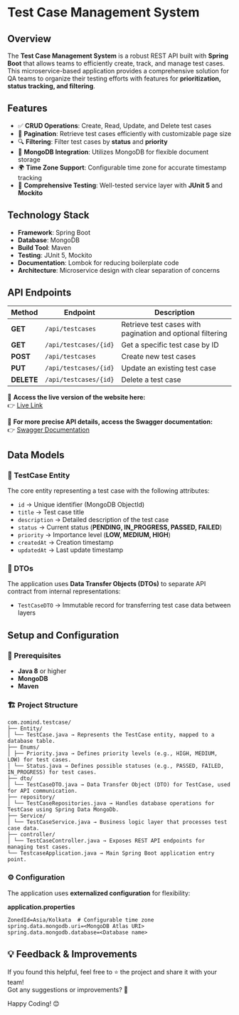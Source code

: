 # Test Case Management System

## Overview

The **Test Case Management System** is a robust REST API built with **Spring Boot** that allows teams to efficiently create, track, and manage test cases. This microservice-based application provides a comprehensive solution for QA teams to organize their testing efforts with features for **prioritization, status tracking, and filtering**.

## Features

- ✅ **CRUD Operations**: Create, Read, Update, and Delete test cases
- 📜 **Pagination**: Retrieve test cases efficiently with customizable page size
- 🔍 **Filtering**: Filter test cases by **status** and **priority**
- 🍃 **MongoDB Integration**: Utilizes MongoDB for flexible document storage
- 🌍 **Time Zone Support**: Configurable time zone for accurate timestamp tracking
- 🧪 **Comprehensive Testing**: Well-tested service layer with **JUnit 5** and **Mockito**

## Technology Stack

- **Framework**: Spring Boot
- **Database**: MongoDB
- **Build Tool**: Maven
- **Testing**: JUnit 5, Mockito
- **Documentation**: Lombok for reducing boilerplate code
- **Architecture**: Microservice design with clear separation of concerns

## API Endpoints

| Method | Endpoint | Description |
|--------|----------|-------------|
| **GET** | `/api/testcases` | Retrieve test cases with pagination and optional filtering |
| **GET** | `/api/testcases/{id}` | Get a specific test case by ID |
| **POST** | `/api/testcases` | Create new test cases |
| **PUT** | `/api/testcases/{id}` | Update an existing test case |
| **DELETE** | `/api/testcases/{id}` | Delete a test case |

🔗 **Access the live version of the website here:**  
👉 [Live Link](https://testcase-management.onrender.com/)

🔗 **For more precise API details, access the Swagger documentation:**  
👉 [Swagger Documentation](https://testcase-nbgy.onrender.com/swagger-ui/index.html)

## Data Models

### 📝 TestCase Entity

The core entity representing a test case with the following attributes:

- `id` → Unique identifier (MongoDB ObjectId)
- `title` → Test case title
- `description` → Detailed description of the test case
- `status` → Current status (**PENDING, IN_PROGRESS, PASSED, FAILED**)
- `priority` → Importance level (**LOW, MEDIUM, HIGH**)
- `createdAt` → Creation timestamp
- `updatedAt` → Last update timestamp

### 🎯 DTOs

The application uses **Data Transfer Objects (DTOs)** to separate API contract from internal representations:

- `TestCaseDTO` → Immutable record for transferring test case data between layers

## Setup and Configuration

### 📌 Prerequisites

- **Java 8** or higher
- **MongoDB**
- **Maven**

### 🏗️ Project Structure

```
com.zomind.testcase/
├── Entity/
│ └── TestCase.java → Represents the TestCase entity, mapped to a database table.
├── Enums/
│ ├── Priority.java → Defines priority levels (e.g., HIGH, MEDIUM, LOW) for test cases.
│ └── Status.java → Defines possible statuses (e.g., PASSED, FAILED, IN_PROGRESS) for test cases.
├── dto/
│ └── TestCaseDTO.java → Data Transfer Object (DTO) for TestCase, used for API communication.
├── repository/
│ └── TestCaseRepositories.java → Handles database operations for TestCase using Spring Data MongoDb.
├── Service/
│ └── TestCaseService.java → Business logic layer that processes test case data.
├── controller/
│ └── TestCaseController.java → Exposes REST API endpoints for managing test cases.
└── TestcaseApplication.java → Main Spring Boot application entry point.
```

### ⚙️ Configuration

The application uses **externalized configuration** for flexibility:

**application.properties**
```properties
ZonedId=Asia/Kolkata  # Configurable time zone
spring.data.mongodb.uri=<MongoDB Atlas URI>
spring.data.mongodb.database=<Database name>
```

## 💡 Feedback & Improvements

If you found this helpful, feel free to ⭐ the project and share it with your team!  
Got any suggestions or improvements? 🚀

Happy Coding! 😊  

